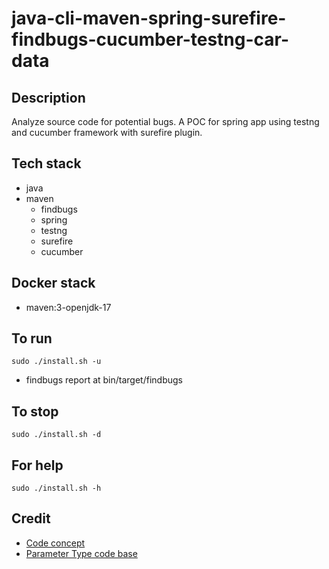 # java-cli-maven-spring-surefire-findbugs-cucumber-testng-car-data

## Description
Analyze source code for potential bugs.
A POC for spring app using testng
and cucumber framework with surefire plugin.

## Tech stack
- java
- maven
	- findbugs
  - spring
  - testng
  - surefire
  - cucumber

## Docker stack
- maven:3-openjdk-17

## To run
`sudo ./install.sh -u`
- findbugs report at bin/target/findbugs

## To stop
`sudo ./install.sh -d`

## For help
`sudo ./install.sh -h`

## Credit
- [Code concept](https://stackoverflow.com/questions/67847818/maven-junit-5-cucumber-not-running-tests)
- [Parameter Type code base](https://thepracticaldeveloper.com/cucumber-guide-3-step-definitions-state/)
